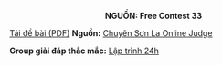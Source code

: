 **<center>NGUỒN: Free Contest 33</center>**

[Tải đề bài (PDF)](/statements/2200/SANDWICH.pdf)
**Nguồn:** [Chuyên Sơn La Online Judge](http://csloj.ddns.net/)

**Group giải đáp thắc mắc:** [Lập trình 24h](https://www.facebook.com/groups/1386904321519984)